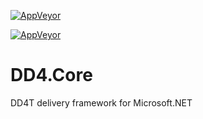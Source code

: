 [![AppVeyor](https://ci.appveyor.com/api/projects/status/github/dd4t/DD4T.Core?branch=master&svg=true&passingText=master)](https://ci.appveyor.com/project/DD4T/dd4t-core)

[![AppVeyor](https://ci.appveyor.com/api/projects/status/github/dd4t/DD4T.Core?branch=develop&svg=true&passingText=develop)](https://ci.appveyor.com/project/DD4T/dd4t-core)

# DD4.Core
DD4T  delivery framework for Microsoft.NET

